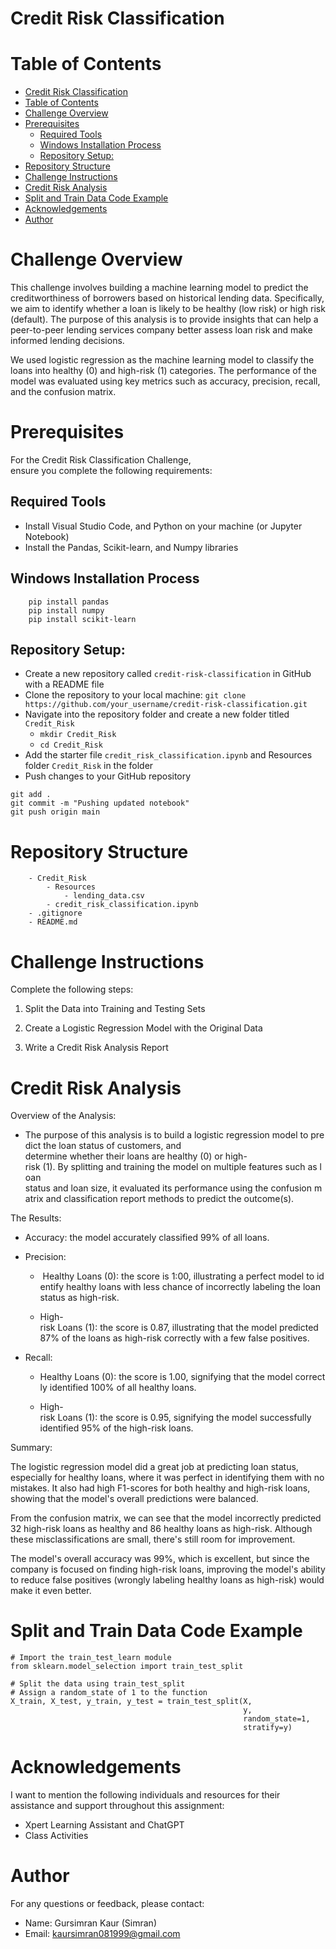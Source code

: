 # Credit Risk Classification 

# Table of Contents

- [Credit Risk Classification](#credit-risk-classification)
- [Table of Contents](#table-of-contents)
- [Challenge Overview](#challenge-overview)
- [Prerequisites](#prerequisites)
  - [Required Tools](#required-tools)
  - [Windows Installation Process](#windows-installation-process)
  - [Repository Setup:](#repository-setup)
- [Repository Structure](#repository-structure)
- [Challenge Instructions](#challenge-instructions)
- [Credit Risk Analysis](#credit-risk-analysis)
- [Split and Train Data Code Example](#split-and-train-data-code-example)
- [Acknowledgements](#acknowledgements)
- [Author](#author)


# Challenge Overview

This challenge involves building a machine learning model to predict the creditworthiness of borrowers based on historical lending data. Specifically, we aim to identify whether a loan is likely to be healthy (low risk) or high risk (default). The purpose of this analysis is to provide insights that can help a peer-to-peer lending services company better assess loan risk and make informed lending decisions.

We used logistic regression as the machine learning model to classify the loans into healthy (0) and high-risk (1) categories. The performance of the model was evaluated using key metrics such as accuracy, precision, recall, and the confusion matrix.


# Prerequisites
For the Credit Risk Classification Challenge, ensure you complete the following requirements:

## Required Tools  
- Install Visual Studio Code, and Python on your machine (or Jupyter Notebook)
- Install the Pandas, Scikit-learn, and Numpy libraries

## Windows Installation Process 
  ``` 
      pip install pandas
      pip install numpy 
      pip install scikit-learn
   ```

## Repository Setup:
  - Create a new repository called ```credit-risk-classification``` in GitHub with a README file
  - Clone the repository to your local machine: ```git clone https://github.com/your_username/credit-risk-classification.git```
  - Navigate into the repository folder and create a new folder titled ```Credit_Risk```
     - ```mkdir Credit_Risk```
     - ```cd Credit_Risk```
   - Add the starter file ```credit_risk_classification.ipynb``` and Resources folder ```Credit_Risk``` in the folder 
  - Push changes to your GitHub repository
```
git add .
git commit -m "Pushing updated notebook"
git push origin main 
```

# Repository Structure
```- credit-risk-classification
    - Credit_Risk
        - Resources 
            - lending_data.csv
        - credit_risk_classification.ipynb
    - .gitignore
    - README.md
```


# Challenge Instructions 

Complete the following steps:

1. Split the Data into Training and Testing Sets

2. Create a Logistic Regression Model with the Original Data

3. Write a Credit Risk Analysis Report


# Credit Risk Analysis

Overview of the Analysis: 

- The purpose of this analysis is to build a logistic regression model to predict the loan status of customers, and determine whether their loans are healthy (0) or high-risk (1). By splitting and training the model on multiple features such as loan status and loan size, it evaluated its performance using the confusion matrix and classification report methods to predict the outcome(s). 

The Results:

- Accuracy: the model accurately classified 99% of all loans.

- Precision:
    -  Healthy Loans (0): the score is 1:00, illustrating a perfect model to identify healthy loans with less chance of incorrectly labeling the loan status as high-risk. 

    - High-risk Loans (1): the score is 0.87, illustrating that the model predicted 87% of the loans as high-risk correctly with a few false positives. 

- Recall: 
    - Healthy Loans (0): the score is 1.00, signifying that the model correctly identified 100% of all healthy loans. 
  
    - High-risk Loans (1): the score is 0.95, signifying the model successfully identified 95% of the high-risk loans.


Summary:

The logistic regression model did a great job at predicting loan status, especially for healthy loans, where it was perfect in identifying them with no mistakes. It also had high F1-scores for both healthy and high-risk loans, showing that the model's overall predictions were balanced.

From the confusion matrix, we can see that the model incorrectly predicted 32 high-risk loans as healthy and 86 healthy loans as high-risk. Although these misclassifications are small, there's still room for improvement.

The model's overall accuracy was 99%, which is excellent, but since the company is focused on finding high-risk loans, improving the model's ability to reduce false positives (wrongly labeling healthy loans as high-risk) would make it even better.


# Split and Train Data Code Example

```VS Code
# Import the train_test_learn module
from sklearn.model_selection import train_test_split

# Split the data using train_test_split
# Assign a random_state of 1 to the function
X_train, X_test, y_train, y_test = train_test_split(X,
                                                    y,
                                                    random_state=1,
                                                    stratify=y)
```


# Acknowledgements

I want to mention the following individuals and resources for their assistance and support throughout this assignment: 
- Xpert Learning Assistant and ChatGPT
- Class Activities 


# Author

For any questions or feedback, please contact:
- Name: Gursimran Kaur (Simran)
- Email: kaursimran081999@gmail.com
